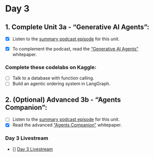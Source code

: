# Day 3
## 1. Complete Unit 3a - “Generative AI Agents”:

- [x] Listen to the [summary podcast episode](https://www.youtube.com/watch?v=D3Kaqz7VW28&list=PLqFaTIg4myu_yKJpvF8WE2JfaG5kGuvoE&index=4) for this unit.
- [x] To complement the podcast, read the [“Generative AI Agents”](https://www.kaggle.com/whitepaper-agents) whitepaper. 


### Complete these codelabs on Kaggle:
- [ ] Talk to a database with function calling.
- [ ] Build an agentic ordering system in LangGraph.

## 2. (Optional) Advanced 3b - “Agents Companion”:

- [ ] Listen to the [summary podcast episode](https://www.youtube.com/watch?v=7rbSwt-7odQ&list=PLqFaTIg4myu_yKJpvF8WE2JfaG5kGuvoE&index=5) for this unit.
- [x] Read the advanced [“Agents Companion”](https://drive.google.com/file/d/122-SqEJIcOREYtiKFWSsH5IXUYhBVVkD/view) whitepaper.

### Day 3 Livestream
- [] [Day 3 Livestream]()
